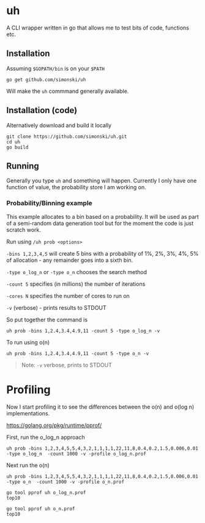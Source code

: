 # uh

A CLI wrapper written in go that allows me to test bits of code, functions etc.

## Installation

Assuming `$GOPATH/bin` is on your `$PATH`

    go get github.com/simonski/uh

Will make the `uh` commmand generally available.

## Installation (code)

Alternatively download and build it locally

    git clone https://github.com/simonski/uh.git
    cd uh
    go build

## Running

Generally you type `uh` and something will happen. Currently I only have one function of value, the probability store I am working on.

### Probability/Binning example

This example allocates to a bin based on a probability.  It will be used as part of a semi-random data generation tool but for the moment the code is just scratch work.

Run using `/uh prob <options>`

`-bins 1,2,3,4,5` will create 5 bins with a probability of 1%, 2%, 3%, 4%, 5% of allocation - any remainder goes into a sixth bin.

`-type o_log_n` or `-type o_n` chooses the search method

`-count 5` specifies (in millions) the number of iterations

`-cores N` specifies the number of cores to run on

`-v` (verbose) - prints results to STDOUT

So put together the command is

    uh prob -bins 1,2.4,3.4,4.9,11 -count 5 -type o_log_n -v

To run using o(n)

    uh prob -bins 1,2.4,3.4,4.9,11 -count 5 -type o_n -v

>Note: `-v` verbose, prints to STDOUT

# Profiling

Now I start profiling it to see the differences between the o(n) and o(log n) implementations.

https://golang.org/pkg/runtime/pprof/

First, run the o_log_n approach

    uh prob -bins 1,2,3,4,5,5,4,3,2,1,1,1,1,22,11,8,0.4,0.2,1.5,0.006,0.01 -type o_log_n  -count 1000 -v -profile o_log_n.prof

Next run the o(n)

    uh prob -bins 1,2,3,4,5,5,4,3,2,1,1,1,1,22,11,8,0.4,0.2,1.5,0.006,0.01 -type o_n  -count 1000 -v -profile o_n.prof

    go tool pprof uh o_log_n.prof
    top10

    go tool pprof uh o_n.prof
    top10

